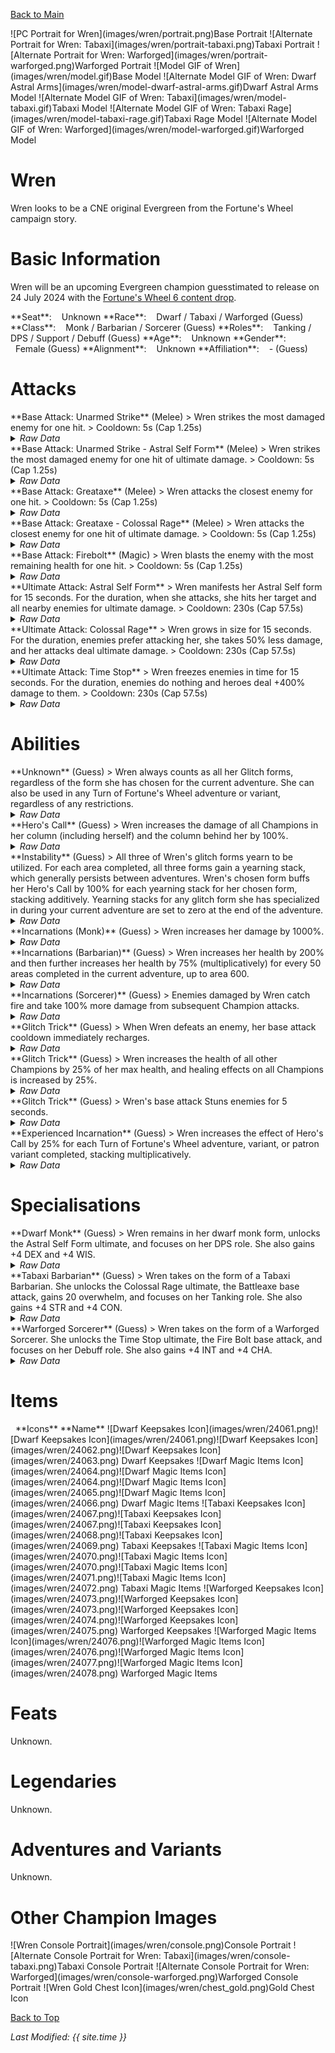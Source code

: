 [Back to Main](index.md)

<span class="championPortraitsRow">
    <span class="championPortraitsImage">
        ![PC Portrait for Wren](images/wren/portrait.png)Base Portrait
    </span>
    <span class="championPortraitsImage">
        ![Alternate Portrait for Wren: Tabaxi](images/wren/portrait-tabaxi.png)Tabaxi Portrait
    </span>
    <span class="championPortraitsImage">
        ![Alternate Portrait for Wren: Warforged](images/wren/portrait-warforged.png)Warforged Portrait
    </span>
    <span class="championPortraitsImage">
        ![Model GIF of Wren](images/wren/model.gif)Base Model
    </span>
    <span class="championPortraitsImage">
        ![Alternate Model GIF of Wren: Dwarf Astral Arms](images/wren/model-dwarf-astral-arms.gif)Dwarf Astral Arms Model
    </span>
    <span class="championPortraitsImage">
        ![Alternate Model GIF of Wren: Tabaxi](images/wren/model-tabaxi.gif)Tabaxi Model
    </span>
    <span class="championPortraitsImage">
        ![Alternate Model GIF of Wren: Tabaxi Rage](images/wren/model-tabaxi-rage.gif)Tabaxi Rage Model
    </span>
    <span class="championPortraitsImage">
        ![Alternate Model GIF of Wren: Warforged](images/wren/model-warforged.gif)Warforged Model
    </span>
</span>

# Wren

Wren looks to be a CNE original Evergreen from the Fortune's Wheel campaign story.

# Basic Information

Wren will be an upcoming Evergreen champion guesstimated to release on 24 July 2024 with the [Fortune's Wheel 6 content drop](contentdrops.md#fortune's-wheel-6---24-july-2024).

<span class="champStatsTableColumn">
    <span class="champStatsTableRow">
        <span class="champStatsTableInfoHeader">
            <span style="margin-right:4px;">**Seat**:</span>
        </span>
        <span class="champStatsTableInfoSmall">
            <span style="margin-left:8px;">Unknown</span>
        </span>
    </span>
    <span class="champStatsTableRow">
        <span class="champStatsTableInfoHeader">
            <span style="margin-right:4px;">**Race**:</span>
        </span>
        <span class="champStatsTableInfoSmall">
            <span style="margin-left:8px;">Dwarf / Tabaxi / Warforged (Guess)</span>
        </span>
    </span>
    <span class="champStatsTableRow">
        <span class="champStatsTableInfoHeader">
            <span style="margin-right:4px;">**Class**:</span>
        </span>
        <span class="champStatsTableInfoSmall">
            <span style="margin-left:8px;">Monk / Barbarian / Sorcerer (Guess)</span>
        </span>
    </span>
    <span class="champStatsTableRow">
        <span class="champStatsTableInfoHeader">
            <span style="margin-right:4px;">**Roles**:</span>
        </span>
        <span class="champStatsTableInfoSmall">
            <span style="margin-left:8px;">Tanking / DPS / Support / Debuff (Guess)</span>
        </span>
    </span>
    <span class="champStatsTableRow">
        <span class="champStatsTableInfoHeader">
            <span style="margin-right:4px;">**Age**:</span>
        </span>
        <span class="champStatsTableInfoSmall">
            <span style="margin-left:8px;">Unknown</span>
        </span>
    </span>
    <span class="champStatsTableRow">
        <span class="champStatsTableInfoHeader">
            <span style="margin-right:4px;">**Gender**:</span>
        </span>
        <span class="champStatsTableInfoSmall">
            <span style="margin-left:8px;">Female (Guess)</span>
        </span>
    </span>
    <span class="champStatsTableRow">
        <span class="champStatsTableInfoHeader">
            <span style="margin-right:4px;">**Alignment**:</span>
        </span>
        <span class="champStatsTableInfoSmall">
            <span style="margin-left:8px;">Unknown</span>
        </span>
    </span>
    <span class="champStatsTableRow">
        <span class="champStatsTableInfoHeader">
            <span style="margin-right:4px;">**Affiliation**:</span>
        </span>
        <span class="champStatsTableInfoSmall">
            <span style="margin-left:8px;">- (Guess)</span>
        </span>
    </span>
</span>

# Attacks

<div markdown="1" class="abilityBorder"><div markdown="1" class="abilityBorderInner">
**Base Attack: Unarmed Strike** (Melee)
> Wren strikes the most damaged enemy for one hit.  
> Cooldown: 5s (Cap 1.25s)
<details><summary><em>Raw Data</em></summary>
<p>
<pre>
{
    "id": 772,
    "name": "Unarmed Strike",
    "description": "Wren strikes the most damaged enemy for one hit.",
    "long_description": "",
    "graphic_id": 0,
    "target": "least_health",
    "num_targets": 1,
    "aoe_radius": 0,
    "damage_modifier": 1,
    "cooldown": 5,
    "animations": [
        {
            "type": "melee_attack",
            "target_offset_x": -34,
            "damage_frame": 12,
            "jump_sound": 30,
            "sound_frames": {
                "2": 154
            }
        }
    ],
    "tags": [
        "melee"
    ],
    "damage_types": [
        "melee"
    ]
}
</pre>
</p>
</details>
</div></div>

<div markdown="1" class="abilityBorder"><div markdown="1" class="abilityBorderInner">
**Base Attack: Unarmed Strike - Astral Self Form** (Melee)
> Wren strikes the most damaged enemy for one hit of ultimate damage.  
> Cooldown: 5s (Cap 1.25s)
<details><summary><em>Raw Data</em></summary>
<p>
<pre>
{
    "id": 780,
    "name": "Unarmed Strike - Astral Self Form",
    "description": "Wren strikes the most damaged enemy for one hit of ultimate damage.",
    "long_description": "",
    "graphic_id": 0,
    "target": "least_health",
    "num_targets": 1,
    "aoe_radius": 100,
    "damage_modifier": 1,
    "cooldown": 5,
    "animations": [
        {
            "type": "melee_attack",
            "target_offset_x": -34,
            "damage_frame": 12,
            "jump_sound": 30,
            "sound_frames": {
                "2": 154
            },
            "force_count_for_bud": false,
            "is_bud_damage": true
        }
    ],
    "tags": [
        "melee",
        "aoe"
    ],
    "damage_types": [
        "melee"
    ]
}
</pre>
</p>
</details>
</div></div>

<div markdown="1" class="abilityBorder"><div markdown="1" class="abilityBorderInner">
**Base Attack: Greataxe** (Melee)
> Wren attacks the closest enemy for one hit.  
> Cooldown: 5s (Cap 1.25s)
<details><summary><em>Raw Data</em></summary>
<p>
<pre>
{
    "id": 773,
    "name": "Greataxe",
    "description": "Wren attacks the closest enemy for one hit.",
    "long_description": "",
    "graphic_id": 0,
    "target": "front",
    "num_targets": 1,
    "aoe_radius": 0,
    "damage_modifier": 1,
    "cooldown": 5,
    "animations": [
        {
            "type": "melee_attack",
            "target_offset_x": -34,
            "damage_frame": 4,
            "jump_sound": 30,
            "sound_frames": {
                "2": 154
            }
        }
    ],
    "tags": [
        "melee"
    ],
    "damage_types": [
        "melee"
    ]
}
</pre>
</p>
</details>
</div></div>

<div markdown="1" class="abilityBorder"><div markdown="1" class="abilityBorderInner">
**Base Attack: Greataxe - Colossal Rage** (Melee)
> Wren attacks the closest enemy for one hit of ultimate damage.  
> Cooldown: 5s (Cap 1.25s)
<details><summary><em>Raw Data</em></summary>
<p>
<pre>
{
    "id": 781,
    "name": "Greataxe - Colossal Rage",
    "description": "Wren attacks the closest enemy for one hit of ultimate damage.",
    "long_description": "",
    "graphic_id": 0,
    "target": "front",
    "num_targets": 1,
    "aoe_radius": 0,
    "damage_modifier": 1,
    "cooldown": 5,
    "animations": [
        {
            "type": "melee_attack",
            "target_offset_x": -34,
            "damage_frame": 4,
            "jump_sound": 30,
            "sound_frames": {
                "2": 154
            },
            "force_count_for_bud": false,
            "is_bud_damage": true
        }
    ],
    "tags": [
        "melee"
    ],
    "damage_types": [
        "melee"
    ]
}
</pre>
</p>
</details>
</div></div>

<div markdown="1" class="abilityBorder"><div markdown="1" class="abilityBorderInner">
**Base Attack: Firebolt** (Magic)
> Wren blasts the enemy with the most remaining health for one hit.  
> Cooldown: 5s (Cap 1.25s)
<details><summary><em>Raw Data</em></summary>
<p>
<pre>
{
    "id": 774,
    "name": "Fire Bolt",
    "description": "Wren blasts the enemy with the most remaining health for one hit.",
    "long_description": "",
    "graphic_id": 0,
    "target": "highest_health",
    "num_targets": 1,
    "aoe_radius": 0,
    "damage_modifier": 1,
    "cooldown": 5,
    "animations": [
        {
            "type": "ranged_attack",
            "projectile": "pd_generic_projectile",
            "shoot_offset_y": -45,
            "shoot_offset_x": 35,
            "shoot_frame": 10,
            "shoot_sound": 149,
            "hit_sound": 133,
            "projectile_details": {
                "hash": "0c98a3a8d199a16617e0b0256eeefde5",
                "use_auto_rotation": true,
                "projectile_speed": 2000,
                "projectile_graphic_id": 24057,
                "trail": {
                    "particle_graphic_ids": [
                        "24057"
                    ],
                    "lifespan": 0.15,
                    "spawn_rate": 200,
                    "spawn_shape_scale": {
                        "x": 5,
                        "y": 5
                    },
                    "initial_velocity": {
                        "x": 0,
                        "y": 0
                    },
                    "velocity_jitter": {
                        "x": 30,
                        "y": 30
                    },
                    "rotation_jitter": 10,
                    "alpha_lerp": {
                        "0": 0,
                        "0.1": 0.75,
                        "0.5": 0.3,
                        "1": 0
                    },
                    "scale_lerp": [
                        {
                            "x": 0.65,
                            "y": 0.65
                        },
                        {
                            "x": 1.5,
                            "y": 1.5
                        }
                    ],
                    "tint_lerp": {
                        "0": "#FFFFFF",
                        "0.6": "#7777FF",
                        "0.9": "#000000"
                    }
                },
                "projectile_hit_graphic_id": 1318
            }
        }
    ],
    "tags": [
        "ranged"
    ],
    "damage_types": [
        "magic"
    ]
}
</pre>
</p>
</details>
</div></div>

<div markdown="1" class="abilityBorder"><div markdown="1" class="abilityBorderInner">
**Ultimate Attack: Astral Self Form**
> Wren manifests her Astral Self form for 15 seconds. For the duration, when she attacks, she hits her target and all nearby enemies for ultimate damage.  
> Cooldown: 230s (Cap 57.5s)
<details><summary><em>Raw Data</em></summary>
<p>
<pre>
{
    "id": 775,
    "name": "Astral Self Form",
    "description": "For 15 seconds, Wren deals ultimate damage in a small radius when she attacks.",
    "long_description": "Wren manifests her Astral Self form for 15 seconds. For the duration, when she attacks, she hits her target and all nearby enemies for ultimate damage.",
    "graphic_id": 24083,
    "target": "front",
    "num_targets": 1,
    "aoe_radius": 0,
    "damage_modifier": 1,
    "cooldown": 230,
    "animations": [
        {
            "type": "ultimate_attack",
            "ultimate": "wren",
            "no_damage_display": true,
            "animation_sequence_name": "ultimate"
        }
    ],
    "tags": [
        "melee",
        "ultimate"
    ],
    "damage_types": [
        "melee"
    ]
}
</pre>
</p>
</details>
</div></div>

<div markdown="1" class="abilityBorder"><div markdown="1" class="abilityBorderInner">
**Ultimate Attack: Colossal Rage**
> Wren grows in size for 15 seconds. For the duration, enemies prefer attacking her, she takes 50% less damage, and her attacks deal ultimate damage.  
> Cooldown: 230s (Cap 57.5s)
<details><summary><em>Raw Data</em></summary>
<p>
<pre>
{
    "id": 776,
    "name": "Colossal Rage",
    "description": "For 15 seconds, Wren taunts enemies and deals ultimate damage with her attacks.",
    "long_description": "Wren grows in size for 15 seconds. For the duration, enemies prefer attacking her, she takes 50% less damage, and her attacks deal ultimate damage.",
    "graphic_id": 24084,
    "target": "front",
    "num_targets": 1,
    "aoe_radius": 0,
    "damage_modifier": 1,
    "cooldown": 230,
    "animations": [
        {
            "type": "ultimate_attack",
            "ultimate": "wren",
            "no_damage_display": true,
            "animation_sequence_name": "ultimate"
        }
    ],
    "tags": [
        "melee",
        "ultimate"
    ],
    "damage_types": [
        "melee"
    ]
}
</pre>
</p>
</details>
</div></div>

<div markdown="1" class="abilityBorder"><div markdown="1" class="abilityBorderInner">
**Ultimate Attack: Time Stop**
> Wren freezes enemies in time for 15 seconds. For the duration, enemies do nothing and heroes deal +400% damage to them.  
> Cooldown: 230s (Cap 57.5s)
<details><summary><em>Raw Data</em></summary>
<p>
<pre>
{
    "id": 777,
    "name": "Time Stop",
    "description": "For 15 seconds, monsters are frozen in time and take +400% damage.",
    "long_description": "Wren freezes enemies in time for 15 seconds. For the duration, enemies do nothing and heroes deal +400% damage to them.",
    "graphic_id": 24085,
    "target": "all",
    "num_targets": 1,
    "aoe_radius": 0,
    "damage_modifier": 1,
    "cooldown": 230,
    "animations": [
        {
            "type": "ultimate_attack",
            "ultimate": "wren_timestop",
            "no_damage_display": false,
            "animation_sequence_name": "ultimate",
            "projectile_details": {
                "hash": "wren_time_stop",
                "target_offset_y": 10,
                "face_target": false,
                "projectile_speed": 300,
                "time_to_target": 1,
                "trail": {
                    "particle_graphic_ids": [
                        "9823"
                    ],
                    "lifespan": 0.5,
                    "spawn_rate": 1000,
                    "spawn_shape_scale": {
                        "x": 100,
                        "y": 30
                    },
                    "initial_velocity": {
                        "x": 0,
                        "y": -500
                    },
                    "velocity_jitter": {
                        "x": 0,
                        "y": 100
                    },
                    "rotation_jitter": 0,
                    "alpha_lerp": {
                        "0": 0,
                        "0.1": 0.5,
                        "1": 0
                    },
                    "scale_lerp": [
                        {
                            "x": 1,
                            "y": 1
                        },
                        {
                            "x": 0,
                            "y": 0
                        }
                    ],
                    "tint_lerp": {
                        "0": "#00FFFF",
                        "0.3": "#00CCFF",
                        "0.7": "#0066AA",
                        "0.9": "#001177"
                    }
                }
            }
        }
    ],
    "tags": [
        "magic",
        "ultimate"
    ],
    "damage_types": [
        "magic"
    ]
}
</pre>
</p>
</details>
</div></div>

# Abilities

<div markdown="1" class="abilityBorder"><div markdown="1" class="abilityBorderInner">
**Unknown** (Guess)
> Wren always counts as all her Glitch forms, regardless of the form she has chosen for the current adventure. She can also be used in any Turn of Fortune's Wheel adventure or variant, regardless of any restrictions.
<details><summary><em>Raw Data</em></summary>
<p>
<pre>
{
    "id": 2012,
    "flavour_text": "",
    "description": {
        "desc": "Wren always counts as all her Glitch forms, regardless of the form she has chosen for the current adventure. She can also be used in any Turn of Fortune's Wheel adventure or variant, regardless of any restrictions."
    },
    "effect_keys": [
        {
            "effect_string": "do_nothing"
        }
    ],
    "requirements": "",
    "graphic_id": 0,
    "large_graphic_id": 0,
    "properties": {
        "is_formation_ability": true,
        "owner_use_outgoing_description": true,
        "formation_circle_icon": false
    }
}
</pre>
</p>
</details>
</div></div>

<div markdown="1" class="abilityBorder"><div markdown="1" class="abilityBorderInner">
**Hero's Call** (Guess)
> Wren increases the damage of all Champions in her column (including herself) and the column behind her by 100%.
<details><summary><em>Raw Data</em></summary>
<p>
<pre>
{
    "id": 2013,
    "flavour_text": "",
    "description": {
        "desc": "Wren increases the damage of all Champions in her column (including herself) and the column behind her by $(amount)%."
    },
    "effect_keys": [
        {
            "effect_string": "hero_dps_multiplier_mult,100",
            "targets": [
                "col_and_prev_col"
            ],
            "off_when_benched": true
        }
    ],
    "requirements": "",
    "graphic_id": 24095,
    "large_graphic_id": 24088,
    "properties": {
        "is_formation_ability": true
    }
}
</pre>
</p>
</details>
</div></div>

<div markdown="1" class="abilityBorder"><div markdown="1" class="abilityBorderInner">
**Instability** (Guess)
> All three of Wren's glitch forms yearn to be utilized. For each area completed, all three forms gain a yearning stack, which generally persists between adventures. Wren's chosen form buffs her Hero's Call by 100% for each yearning stack for her chosen form, stacking additively. Yearning stacks for any glitch form she has specialized in during your current adventure are set to zero at the end of the adventure.
<details><summary><em>Raw Data</em></summary>
<p>
<pre>
{
    "id": 2014,
    "flavour_text": "",
    "description": {
        "desc": "All three of Wren's glitch forms yearn to be utilized. For each area completed, all three forms gain a yearning stack, which generally persists between adventures. Wren's chosen form buffs her Hero's Call by $(amount___6)% for each yearning stack for her chosen form, stacking additively. Yearning stacks for any glitch form she has specialized in during your current adventure are set to zero at the end of the adventure."
    },
    "effect_keys": [
        {
            "effect_string": "expression_on_trigger,area_complete",
            "per_trigger_expr": "{ AppendToSaveStat(`wren_monk_yearn_stacks`, false, trigger_count) AppendToSaveStat(`wren_barbarian_yearn_stacks`, false, trigger_count) AppendToSaveStat(`wren_sorcerer_yearn_stacks`, false, trigger_count) }"
        },
        {
            "effect_string": "expression_on_trigger,adventure_reset",
            "per_trigger_expr": "{ if (StatIsBitFlagSet(`wren_spec_bits`, false, 0)) { SetSaveStat(`wren_monk_yearn_stacks`, false, 0) } if (StatIsBitFlagSet(`wren_spec_bits`, false, 1)) { SetSaveStat(`wren_barbarian_yearn_stacks`, false, 0) } if (StatIsBitFlagSet(`wren_spec_bits`, false, 2)) { SetSaveStat(`wren_sorcerer_yearn_stacks`, false, 0) } SetSaveStat(`wren_spec_bits`, false, 0) }"
        },
        {
            "effect_string": "do_nothing",
            "amount_func": "add",
            "stacks_multiply": false,
            "stack_func": "per_other_stack_count",
            "other_stack_count_expr": "GetSaveStat(`wren_monk_yearn_stacks`, false)",
            "amount_updated_listeners": [
                "area_changed"
            ],
            "desc_forced_order": 0,
            "stack_title": "Monk Stacks",
            "show_stacks": true,
            "stack_string_newline": true
        },
        {
            "effect_string": "do_nothing",
            "amount_func": "add",
            "stacks_multiply": false,
            "stack_func": "per_other_stack_count",
            "other_stack_count_expr": "GetSaveStat(`wren_barbarian_yearn_stacks`, false)",
            "amount_updated_listeners": [
                "area_changed"
            ],
            "desc_forced_order": 1,
            "stack_title": "Barbarian Stacks",
            "show_stacks": true,
            "stack_string_newline": true
        },
        {
            "effect_string": "do_nothing",
            "amount_func": "add",
            "stacks_multiply": false,
            "stack_func": "per_other_stack_count",
            "other_stack_count_expr": "GetSaveStat(`wren_sorcerer_yearn_stacks`, false)",
            "amount_updated_listeners": [
                "area_changed"
            ],
            "desc_forced_order": 2,
            "stack_title": "Sorcerer Stacks",
            "show_stacks": true
        },
        {
            "effect_string": "buff_upgrade,100,15208",
            "amount_func": "add",
            "stacks_multiply": false,
            "stack_func": "per_other_stack_count",
            "other_stack_count_expr": "((as_int(GetUpgradeUnlocked(15217)) * GetSaveStat(`wren_monk_yearn_stacks`, false)) + (as_int(GetUpgradeUnlocked(15218)) * GetSaveStat(`wren_barbarian_yearn_stacks`, false)) + (as_int(GetUpgradeUnlocked(15219)) * GetSaveStat(`wren_sorcerer_yearn_stacks`, false)))",
            "amount_updated_listeners": [
                "area_changed",
                "stat_changed,wren_monk_yearn_stacks"
            ],
            "desc_forced_order": 3,
            "show_bonus": true
        },
        {
            "effect_string": "expr_action",
            "expr": "{ if (GetUpgradeUnlocked(15217)) { StatSetBitFlag(`wren_spec_bits`, false, 0) } if (GetUpgradeUnlocked(15218)) { StatSetBitFlag(`wren_spec_bits`, false, 1) } if (GetUpgradeUnlocked(15219)) { StatSetBitFlag(`wren_spec_bits`, false, 2) } }"
        }
    ],
    "requirements": "",
    "graphic_id": 24099,
    "large_graphic_id": 24092,
    "properties": {
        "is_formation_ability": true,
        "owner_use_outgoing_description": true,
        "indexed_effect_properties": true,
        "per_effect_index_bonuses": true,
        "default_bonus_index": 5
    }
}
</pre>
</p>
</details>
</div></div>

<div markdown="1" class="abilityBorder"><div markdown="1" class="abilityBorderInner">
**Incarnations (Monk)** (Guess)
> Wren increases her damage by 1000%.
<details><summary><em>Raw Data</em></summary>
<p>
<pre>
{
    "id": 2015,
    "flavour_text": "",
    "description": {
        "desc": "Wren increases her damage by $(amount)%."
    },
    "effect_keys": [
        {
            "effect_string": "hero_dps_multiplier_mult,1000"
        }
    ],
    "requirements": "",
    "graphic_id": 24097,
    "large_graphic_id": 24090,
    "properties": {
        "is_formation_ability": true
    }
}
</pre>
</p>
</details>
</div></div>

<div markdown="1" class="abilityBorder"><div markdown="1" class="abilityBorderInner">
**Incarnations (Barbarian)** (Guess)
> Wren increases her health by 200% and then further increases her health by 75% (multiplicatively) for every 50 areas completed in the current adventure, up to area 600.
<details><summary><em>Raw Data</em></summary>
<p>
<pre>
{
    "id": 2016,
    "flavour_text": "",
    "description": {
        "desc": "Wren increases her health by $(amount)% and then further increases her health by $(amount___2)% (multiplicatively) for every $(areas_per_stack___2) areas completed in the current adventure, up to area $(max_stacking_area___2)."
    },
    "effect_keys": [
        {
            "effect_string": "health_mult,200"
        },
        {
            "effect_string": "health_mult,75",
            "amount_func": "mult",
            "stacks_multiply": true,
            "stack_func": "per_other_stack_count",
            "other_stack_count_expr": "floor(min(highest_available_area,max_stacking_area)/areas_per_stack)",
            "areas_per_stack": 50,
            "max_stacking_area": 600,
            "amount_updated_listeners": [
                "area_changed"
            ],
            "show_bonus": true
        }
    ],
    "requirements": "",
    "graphic_id": 24096,
    "large_graphic_id": 24089,
    "properties": {
        "is_formation_ability": true,
        "owner_use_outgoing_description": true,
        "indexed_effect_properties": true,
        "per_effect_index_bonuses": true,
        "default_bonus_index": 0
    }
}
</pre>
</p>
</details>
</div></div>

<div markdown="1" class="abilityBorder"><div markdown="1" class="abilityBorderInner">
**Incarnations (Sorcerer)** (Guess)
> Enemies damaged by Wren catch fire and take 100% more damage from subsequent Champion attacks.
<details><summary><em>Raw Data</em></summary>
<p>
<pre>
{
    "id": 2017,
    "flavour_text": "",
    "description": {
        "desc": "Enemies damaged by Wren catch fire and take $(amount)% more damage from subsequent Champion attacks."
    },
    "effect_keys": [
        {
            "off_when_benched": true,
            "effect_string": "wren_incarnations_class_sorcerer,100",
            "debuff_before_damage": true,
            "debuffing_attack_ids": [
                774
            ],
            "debuff_effects": [
                {
                    "effect_string": "increase_monster_damage,100",
                    "active_graphic_id": 2921,
                    "stacks_on_reapply": true,
                    "manual_stacking": true,
                    "default_stacks": 1,
                    "max_stacks": 1,
                    "stacks_multiply": true,
                    "use_collection_source": true
                },
                {
                    "effect_string": "expr_action",
                    "expr": "{AppendToSaveStat(`wren_ignite_enemies`, false, 1) NotifyStatChanged(`WrenBirdPlane`, false)}"
                }
            ]
        },
        {
            "effect_string": "expression_on_trigger,offline_monsters_killed_by_owner",
            "per_trigger_expr": "{AppendToSaveStat(`wren_ignite_enemies`, false, trigger_count) NotifyStatChanged(`WrenBirdPlane`, false)}"
        }
    ],
    "requirements": "",
    "graphic_id": 24098,
    "large_graphic_id": 24091,
    "properties": {
        "is_formation_ability": true,
        "owner_use_outgoing_description": true,
        "retain_on_slot_changed": true
    }
}
</pre>
</p>
</details>
</div></div>

<div markdown="1" class="abilityBorder"><div markdown="1" class="abilityBorderInner">
**Glitch Trick** (Guess)
> When Wren defeats an enemy, her base attack cooldown immediately recharges.
<details><summary><em>Raw Data</em></summary>
<p>
<pre>
{
    "id": 2018,
    "flavour_text": "",
    "description": {
        "desc": "When Wren defeats an enemy, her base attack cooldown immediately recharges."
    },
    "effect_keys": [
        {
            "effect_string": "expression_on_trigger,owner_kill",
            "triggers": [
                {
                    "name": "offline_monsters_killed_by_owner"
                }
            ],
            "per_trigger_expr": "{ResetAttackCooldown(owner_hero_id,`base`) AppendToSaveStat(`wren_flurry_of_blows`, false, trigger_count)  NotifyStatChanged(`WrenBirdPlane`, false)}"
        }
    ],
    "requirements": "",
    "graphic_id": 24094,
    "large_graphic_id": 24087,
    "properties": {
        "is_formation_ability": true,
        "owner_use_outgoing_description": true
    }
}
</pre>
</p>
</details>
</div></div>

<div markdown="1" class="abilityBorder"><div markdown="1" class="abilityBorderInner">
**Glitch Trick** (Guess)
> Wren increases the health of all other Champions by 25% of her max health, and healing effects on all Champions is increased by 25%.
<details><summary><em>Raw Data</em></summary>
<p>
<pre>
{
    "id": 2019,
    "flavour_text": "",
    "description": {
        "desc": "Wren increases the health of all other Champions by $(amount)% of her max health, and healing effects on all Champions is increased by $(amount___2)%."
    },
    "effect_keys": [
        {
            "off_when_benched": true,
            "effect_string": "increase_health_by_source_percent,25",
            "targets": [
                "other"
            ]
        },
        {
            "off_when_benched": true,
            "effect_string": "healing_add_mult,25",
            "targets": [
                "all"
            ]
        }
    ],
    "requirements": "",
    "graphic_id": 24094,
    "large_graphic_id": 24087,
    "properties": {
        "is_formation_ability": true,
        "owner_use_outgoing_description": true,
        "indexed_effect_properties": true,
        "per_effect_index_bonuses": true,
        "default_bonus_index": 0
    }
}
</pre>
</p>
</details>
</div></div>

<div markdown="1" class="abilityBorder"><div markdown="1" class="abilityBorderInner">
**Glitch Trick** (Guess)
> Wren's base attack Stuns enemies for 5 seconds.
<details><summary><em>Raw Data</em></summary>
<p>
<pre>
{
    "id": 2020,
    "flavour_text": "",
    "description": {
        "desc": "Wren's base attack Stuns enemies for $(duration) seconds."
    },
    "effect_keys": [
        {
            "effect_string": "add_attack_stun,100,5,1509,774"
        }
    ],
    "requirements": "",
    "graphic_id": 24094,
    "large_graphic_id": 24087,
    "properties": {
        "is_formation_ability": true,
        "owner_use_outgoing_description": true
    }
}
</pre>
</p>
</details>
</div></div>

<div markdown="1" class="abilityBorder"><div markdown="1" class="abilityBorderInner">
**Experienced Incarnation** (Guess)
> Wren increases the effect of Hero's Call by 25% for each Turn of Fortune's Wheel adventure, variant, or patron variant completed, stacking multiplicatively.
<details><summary><em>Raw Data</em></summary>
<p>
<pre>
{
    "id": 2021,
    "flavour_text": "",
    "description": {
        "desc": "Wren increases the effect of Hero's Call by $(not_buffed amount)% for each Turn of Fortune's Wheel adventure, variant, or patron variant completed, stacking multiplicatively."
    },
    "effect_keys": [
        {
            "effect_string": "buff_upgrade,25,15208",
            "amount_func": "mult",
            "stacks_multiply": true,
            "stack_func": "per_other_stack_count",
            "other_stack_count_expr": "GetSaveStat(`completed_adventures_variants_and_patron_variants_c29`,false)",
            "stack_title": "Adventures Completed",
            "show_bonus": true
        }
    ],
    "requirements": "",
    "graphic_id": 24093,
    "large_graphic_id": 24086,
    "properties": {
        "is_formation_ability": true
    }
}
</pre>
</p>
</details>
</div></div>

# Specialisations

<div markdown="1" class="abilityBorder"><div markdown="1" class="abilityBorderInner">
**Dwarf Monk** (Guess)
> Wren remains in her dwarf monk form, unlocks the Astral Self Form ultimate, and focuses on her DPS role. She also gains +4 DEX and +4 WIS.
<details><summary><em>Raw Data</em></summary>
<p>
<pre>
{
    "id": 2022,
    "flavour_text": "",
    "description": {
        "desc": "Wren remains in her dwarf monk form, unlocks the Astral Self Form ultimate, and focuses on her DPS role. She also gains +$(amount) DEX and +$(amount___2) WIS."
    },
    "effect_keys": [
        {
            "effect_string": "increase_ability_score_not_always_on,dex,4"
        },
        {
            "effect_string": "increase_ability_score_not_always_on,wis,4"
        },
        {
            "effect_string": "wren_astral_self_form",
            "buff_indicies": [
                6,
                7
            ],
            "change_crusader_world_graphic_id": 24042,
            "change_crusader_portrait_graphic_id": 24053,
            "override_name": "monk"
        },
        {
            "effect_string": "change_base_attack,772"
        },
        {
            "effect_string": "set_ultimate_attack,775"
        },
        {
            "effect_string": "fire_things_transformed,1"
        },
        {
            "apply_manually": true,
            "effect_string": "change_base_attack,780"
        },
        {
            "apply_manually": true,
            "effect_string": "fire_things_transformed,1"
        }
    ],
    "requirements": "",
    "graphic_id": 0,
    "large_graphic_id": 0,
    "properties": {
        "is_formation_ability": true,
        "owner_use_outgoing_description": true,
        "type": "upgrade",
        "formation_circle_icon": false,
        "indexed_effect_properties": true,
        "per_effect_index_bonuses": true,
        "default_bonus_index": 0
    }
}
</pre>
</p>
</details>
</div></div>

<div markdown="1" class="abilityBorder"><div markdown="1" class="abilityBorderInner">
**Tabaxi Barbarian** (Guess)
> Wren takes on the form of a Tabaxi Barbarian. She unlocks the Colossal Rage ultimate, the Battleaxe base attack, gains 20 overwhelm, and focuses on her Tanking role. She also gains +4 STR and +4 CON.
<details><summary><em>Raw Data</em></summary>
<p>
<pre>
{
    "id": 2023,
    "flavour_text": "",
    "description": {
        "desc": "Wren takes on the form of a Tabaxi Barbarian. She unlocks the Colossal Rage ultimate, the Battleaxe base attack, gains 20 overwhelm, and focuses on her Tanking role. She also gains +$(amount) STR and +$(amount___2) CON."
    },
    "effect_keys": [
        {
            "effect_string": "increase_ability_score_not_always_on,str,4"
        },
        {
            "effect_string": "increase_ability_score_not_always_on,con,4"
        },
        {
            "effect_string": "wren_colossal_rage",
            "buff_indicies": [
                7,
                8,
                9,
                10,
                11
            ],
            "change_crusader_world_graphic_id": 24045,
            "change_crusader_portrait_graphic_id": 24054,
            "override_name": "barbarian"
        },
        {
            "effect_string": "change_base_attack,773"
        },
        {
            "effect_string": "overwhelm_start_increase,20"
        },
        {
            "effect_string": "set_ultimate_attack,776"
        },
        {
            "effect_string": "fire_things_transformed,1"
        },
        {
            "apply_manually": true,
            "effect_string": "change_base_attack,781"
        },
        {
            "apply_manually": true,
            "effect_string": "increase_hero_scale,25"
        },
        {
            "apply_manually": true,
            "effect_string": "damage_reduction,50"
        },
        {
            "apply_manually": true,
            "effect_string": "fire_things_transformed,1"
        },
        {
            "apply_manually": true,
            "effect_string": "expr_action",
            "expr": "{AppendToSaveStat(`wren_grow_size`, false, 1) NotifyStatChanged(`WrenBirdPlane`, false)}"
        }
    ],
    "requirements": "",
    "graphic_id": 0,
    "large_graphic_id": 0,
    "properties": {
        "is_formation_ability": true,
        "owner_use_outgoing_description": true,
        "type": "upgrade",
        "formation_circle_icon": false,
        "indexed_effect_properties": true,
        "per_effect_index_bonuses": true,
        "default_bonus_index": 0
    }
}
</pre>
</p>
</details>
</div></div>

<div markdown="1" class="abilityBorder"><div markdown="1" class="abilityBorderInner">
**Warforged Sorcerer** (Guess)
> Wren takes on the form of a Warforged Sorcerer. She unlocks the Time Stop ultimate, the Fire Bolt base attack, and focuses on her Debuff role. She also gains +4 INT and +4 CHA.
<details><summary><em>Raw Data</em></summary>
<p>
<pre>
{
    "id": 2024,
    "flavour_text": "",
    "description": {
        "desc": "Wren takes on the form of a Warforged Sorcerer. She unlocks the Time Stop ultimate, the Fire Bolt base attack, and focuses on her Debuff role. She also gains +$(amount) INT and +$(amount___2) CHA."
    },
    "effect_keys": [
        {
            "effect_string": "increase_ability_score_not_always_on,int,4"
        },
        {
            "effect_string": "increase_ability_score_not_always_on,cha,4"
        },
        {
            "effect_string": "wren_time_stop",
            "buff_indicies": [],
            "change_crusader_world_graphic_id": 24044,
            "change_crusader_portrait_graphic_id": 24055,
            "override_name": "sorcerer",
            "debuff_effects": [
                {
                    "effect_string": "time_stop"
                },
                {
                    "effect_string": "increase_monster_damage,400",
                    "active_graphic_y": -45,
                    "active_graphic_id": 24056
                }
            ]
        },
        {
            "effect_string": "change_base_attack,774"
        },
        {
            "effect_string": "set_ultimate_attack,777"
        },
        {
            "effect_string": "fire_things_transformed,1"
        }
    ],
    "requirements": "",
    "graphic_id": 0,
    "large_graphic_id": 0,
    "properties": {
        "is_formation_ability": true,
        "owner_use_outgoing_description": true,
        "type": "upgrade",
        "formation_circle_icon": false,
        "indexed_effect_properties": true,
        "per_effect_index_bonuses": true,
        "default_bonus_index": 0
    }
}
</pre>
</p>
</details>
</div></div>

# Items

<span class="itemTableColumn">
    <span class="itemTableRowHeader">
        <span class="itemTableIcon">
            <span style="margin-left:8px;">**Icons**</span>
        </span>
        <span class="itemTableNameSmall">
            **Name**
        </span>
    </span>
    <span class="itemTableRow">
        <span class="itemTableIcon">
            <span class="itemTableIcon1">![Dwarf Keepsakes Icon](images/wren/24061.png)</span><span class="itemTableIcon2">![Dwarf Keepsakes Icon](images/wren/24061.png)</span><span class="itemTableIcon3">![Dwarf Keepsakes Icon](images/wren/24062.png)</span><span class="itemTableIcon4">![Dwarf Keepsakes Icon](images/wren/24063.png)</span>
        </span>
        <span class="itemTableNameSmall">
            Dwarf Keepsakes
        </span>
    </span>
    <span class="itemTableRow">
        <span class="itemTableIcon">
            <span class="itemTableIcon1">![Dwarf Magic Items Icon](images/wren/24064.png)</span><span class="itemTableIcon2">![Dwarf Magic Items Icon](images/wren/24064.png)</span><span class="itemTableIcon3">![Dwarf Magic Items Icon](images/wren/24065.png)</span><span class="itemTableIcon4">![Dwarf Magic Items Icon](images/wren/24066.png)</span>
        </span>
        <span class="itemTableNameSmall">
            Dwarf Magic Items
        </span>
    </span>
    <span class="itemTableRow">
        <span class="itemTableIcon">
            <span class="itemTableIcon1">![Tabaxi Keepsakes Icon](images/wren/24067.png)</span><span class="itemTableIcon2">![Tabaxi Keepsakes Icon](images/wren/24067.png)</span><span class="itemTableIcon3">![Tabaxi Keepsakes Icon](images/wren/24068.png)</span><span class="itemTableIcon4">![Tabaxi Keepsakes Icon](images/wren/24069.png)</span>
        </span>
        <span class="itemTableNameSmall">
            Tabaxi Keepsakes
        </span>
    </span>
    <span class="itemTableRow">
        <span class="itemTableIcon">
            <span class="itemTableIcon1">![Tabaxi Magic Items Icon](images/wren/24070.png)</span><span class="itemTableIcon2">![Tabaxi Magic Items Icon](images/wren/24070.png)</span><span class="itemTableIcon3">![Tabaxi Magic Items Icon](images/wren/24071.png)</span><span class="itemTableIcon4">![Tabaxi Magic Items Icon](images/wren/24072.png)</span>
        </span>
        <span class="itemTableNameSmall">
            Tabaxi Magic Items
        </span>
    </span>
    <span class="itemTableRow">
        <span class="itemTableIcon">
            <span class="itemTableIcon1">![Warforged Keepsakes Icon](images/wren/24073.png)</span><span class="itemTableIcon2">![Warforged Keepsakes Icon](images/wren/24073.png)</span><span class="itemTableIcon3">![Warforged Keepsakes Icon](images/wren/24074.png)</span><span class="itemTableIcon4">![Warforged Keepsakes Icon](images/wren/24075.png)</span>
        </span>
        <span class="itemTableNameSmall">
            Warforged Keepsakes
        </span>
    </span>
    <span class="itemTableRow">
        <span class="itemTableIcon">
            <span class="itemTableIcon1">![Warforged Magic Items Icon](images/wren/24076.png)</span><span class="itemTableIcon2">![Warforged Magic Items Icon](images/wren/24076.png)</span><span class="itemTableIcon3">![Warforged Magic Items Icon](images/wren/24077.png)</span><span class="itemTableIcon4">![Warforged Magic Items Icon](images/wren/24078.png)</span>
        </span>
        <span class="itemTableNameSmall">
            Warforged Magic Items
        </span>
    </span>
</span>

# Feats

Unknown.

# Legendaries

Unknown.

# Adventures and Variants

Unknown.

# Other Champion Images

<span class="championImagesColumn">
    <span class="championImagesRow">
        <span class="championImagesPortrait">
            ![Wren Console Portrait](images/wren/console.png)Console Portrait
        </span>
    </span>
    <span class="championImagesRow">
        <span class="championImagesPortrait">
            ![Alternate Console Portrait for Wren: Tabaxi](images/wren/console-tabaxi.png)Tabaxi Console Portrait
        </span>
    </span>
    <span class="championImagesRow">
        <span class="championImagesPortrait">
            ![Alternate Console Portrait for Wren: Warforged](images/wren/console-warforged.png)Warforged Console Portrait
        </span>
    </span>
    <span class="championImagesRow">
        <span class="championImagesChests">
            ![Wren Gold Chest Icon](images/wren/chest_gold.png)Gold Chest Icon
        </span>
    </span>
</span>

[Back to Top](#top)

*Last Modified: {{ site.time }}*